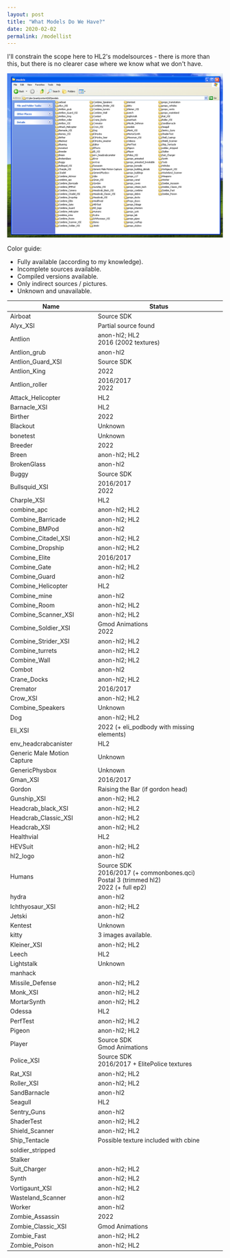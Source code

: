 ```yaml
---
layout: post
title: "What Models Do We Have?"
date: 2020-02-02
permalink: /modellist
---
```


I'll constrain the scope here to HL2's modelsources - there is more than this, but there is no clearer case where we know what we don't have. 

![](Assets/models.png)

Color guide: 
* <span class="gr"> Fully available (according to my knowledge). </span>
* <span class="y">Incomplete sources available. </span>
* <span class="t"> Compiled versions available. </span>
* <span class="o"> Only indirect sources / pictures. </span>
* <span class="r"> Unknown and unavailable. </span>

Name | Status
--- | ---
Airboat | <span class="y">Source SDK</span>
Alyx_XSI | <span class="y"> Partial source found</span>
Antlion | <span class="t"> anon-hl2; HL2 </span> <br /> <span class="y"> 2016 (2002 textures) </span>
Antlion_grub | <span class="t"> anon-hl2 </span>
Antlion_Guard_XSI | <span class="gr">Source SDK</span> 
Antlion_King | <span class="o">2022</span>
Antlion_roller | <span class="y">2016/2017</span> <br /> <span class="y"> 2022 </span> 
Attack_Helicopter | <span class="t"> HL2 </span>
Barnacle_XSI | <span class="t"> HL2 </span>
Birther | <span class="o">2022 </span>
Blackout | <span class="r"> Unknown </span>
bonetest | <span class="r"> Unknown </span>
Breeder | <span class="o">2022 </span>
Breen | <span class="t"> anon-hl2; HL2 </span>
BrokenGlass | <span class="t"> anon-hl2 </span>
Buggy | <span class="y"> Source SDK </span>
Bullsquid_XSI | <span class="y"> 2016/2017 </span> <br /> <span class="gr"> 2022 </span>
Charple_XSI | <span class="t"> HL2 </span>
combine_apc | <span class="t"> anon-hl2; HL2 </span>
Combine_Barricade | <span class="t"> anon-hl2; HL2 </span>
Combine_BMPod |  <span class="t"> anon-hl2 </span>
Combine_Citadel_XSI | <span class="t"> anon-hl2; HL2 </span>
Combine_Dropship | <span class="t"> anon-hl2; HL2 </span>
Combine_Elite | <span class="gr"> 2016/2017 </span>
Combine_Gate | <span class="t"> anon-hl2; HL2 </span>
Combine_Guard | <span class="t"> anon-hl2 </span>
Combine_Helicopter | <span class="t"> HL2</span>
Combine_mine | <span class="t"> anon-hl2 </span>
Combine_Room | <span class="t"> anon-hl2; HL2 </span>
Combine_Scanner_XSI | <span class="t"> anon-hl2; HL2 </span>
Combine_Soldier_XSI | <span class="y"> Gmod Animations </span> <br /> <span class="gr"> 2022 </span>
Combine_Strider_XSI | <span class="t"> anon-hl2; HL2 </span>
Combine_turrets | <span class="t"> anon-hl2; HL2 </span>
Combine_Wall | <span class="t"> anon-hl2; HL2 </span>
Combot | <span class="t"> anon-hl2 </span>
Crane_Docks | <span class="t"> anon-hl2; HL2 </span>
Cremator | <span class="y"> 2016/2017 </span>
Crow_XSI | <span class="t"> anon-hl2; HL2 </span>
Combine_Speakers | <span class="r"> Unknown </span>
Dog | <span class="t"> anon-hl2; HL2 </span>
Eli_XSI | <span class="y"> 2022 (+ eli_podbody with missing elements)
env_headcrabcanister | <span class="t"> HL2 </span>
Generic Male Motion Capture | <span class="r"> Unknown </span>
GenericPhysbox | <span class="r"> Unknown </span>
Gman_XSI | <span class="gr"> 2016/2017 </span>
Gordon | <span class="o"> Raising the Bar (if gordon head) </span> 
Gunship_XSI | <span class="t"> anon-hl2; HL2 </span>
Headcrab_black_XSI | <span class="t"> anon-hl2; HL2 </span>
Headcrab_Classic_XSI | <span class="t"> anon-hl2; HL2 </span>
Headcrab_XSI | <span class="t"> anon-hl2; HL2 </span>
Healthvial |  <span class="t"> HL2 </span>
HEVSuit |  <span class="t"> anon-hl2; HL2 </span>
hl2_logo | <span class="t"> anon-hl2 </span>
Humans | <span class="y"> Source SDK </span> <br /> <span class="y">2016/2017 (+ commonbones.qci)</span> <br /> <span class="y"> Postal 3 (trimmed hl2) </span> <br /> <span class="gr"> 2022 (+ full ep2) </span> 
hydra | <span class="t"> anon-hl2 </span>
Ichthyosaur_XSI | <span class="t"> anon-hl2; HL2 </span>
Jetski | <span class="t"> anon-hl2 </span>
Kentest | <span class="r"> Unknown </span>
kitty | <span class="o"> 3 images available. </span>
Kleiner_XSI | <span class="t"> anon-hl2; HL2 </span>
Leech |  <span class="t"> HL2 </span>
Lightstalk | <span class="r"> Unknown </span>
manhack | 
Missile_Defense | <span class="t"> anon-hl2; HL2 </span>
Monk_XSI | <span class="t"> anon-hl2; HL2 </span>
MortarSynth | <span class="t"> anon-hl2; HL2 </span>
Odessa | <span class="t"> HL2 </span>
PerfTest | <span class="t"> anon-hl2; HL2 </span>
Pigeon | <span class="t"> anon-hl2; HL2 </span>
Player | <span class="y"> Source SDK </span> <br /> <span class="y"> Gmod Animations </span>
Police_XSI | <span class="y"> Source SDK </span> <br /> <span class="gr">2016/2017</span> + <span class="y"> ElitePolice textures <span class="y"> 
Rat_XSI | <span class="t"> anon-hl2; HL2 </span>
Roller_XSI | <span class="t"> anon-hl2; HL2 </span>
SandBarnacle | <span class="t"> anon-hl2 </span>
Seagull | <span class="t"> HL2 </span>
Sentry_Guns | <span class="t"> anon-hl2 </span>
ShaderTest | <span class="t"> anon-hl2; HL2 </span>
Shield_Scanner | <span class="t"> anon-hl2; HL2 </span>
Ship_Tentacle | <span class="o"> Possible texture included with cbine </span>
soldier_stripped |  | <span class="t"> anon-hl2; HL2 </span>
Stalker |  | <span class="t"> HL2 </span>
Suit_Charger  | <span class="t"> anon-hl2; HL2 </span>
Synth  | <span class="t"> anon-hl2; HL2 </span>
Vortigaunt_XSI | <span class="t"> anon-hl2; HL2 </span>
Wasteland_Scanner | <span class="t"> anon-hl2 </span>
Worker | <span class="t"> anon-hl2 </span>
Zombie_Assassin | <span class="y"> 2022 </span> 
Zombie_Classic_XSI | <span class="y"> Gmod Animations </span>
Zombie_Fast | <span class="t"> anon-hl2; HL2 </span>
Zombie_Poison | <span class="t"> anon-hl2; HL2 </span>
